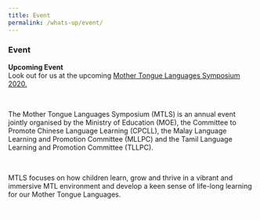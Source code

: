 ```yaml
---
title: Event
permalink: /whats-up/event/
---
```

###   Event
<div>
   <div><p><strong>Upcoming Event<br/></strong>
     Look out for us at the upcoming <a href="https://www.mtls.edu.sg/" target="_blank">Mother Tongue Languages Symposium 2020.</a></p></div><br/>
 <div><p>The Mother Tongue Languages Symposium (MTLS) is an annual event jointly organised by the Ministry of Education (MOE), the Committee to Promote Chinese Language Learning (CPCLL), the Malay Language Learning and Promotion Committee (MLLPC) and the Tamil Language Learning and Promotion Committee (TLLPC).
</p></div><br/>
  <div><p>MTLS focuses on how children learn, grow and thrive in a vibrant and immersive MTL environment and develop a keen sense of life-long learning for our Mother Tongue Languages.</p></div>
   </div>
<div class="btntop"><a href="#top" style="text-decoration:none;"><span style="color:white"><b>Top</b></span></a></div>

